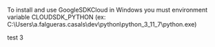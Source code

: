 To install and use GoogleSDKCloud in Windows you must environment variable CLOUDSDK_PYTHON (ex: C:\Users\a.falgueras.casals\dev\python\python_3_11_7\python.exe)

test 3